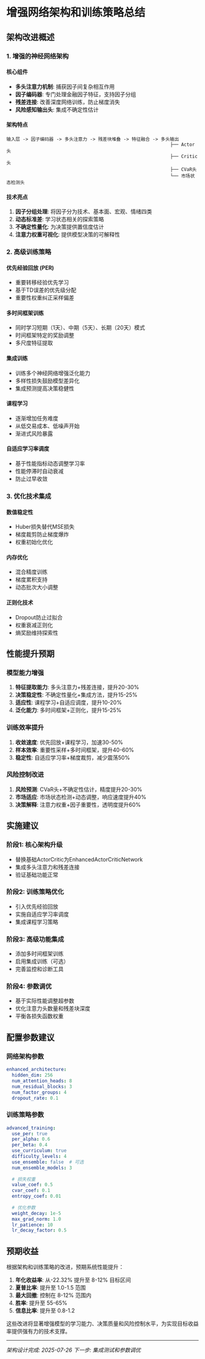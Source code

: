 # 增强网络架构和训练策略总结

## 架构改进概述

### 1. 增强的神经网络架构

#### 核心组件
- **多头注意力机制**: 捕获因子间复杂相互作用
- **因子编码器**: 专门处理金融因子特征，支持因子分组
- **残差连接**: 改善深度网络训练，防止梯度消失
- **风险感知输出头**: 集成不确定性估计

#### 架构特点
```
输入层 -> 因子编码器 -> 多头注意力 -> 残差块堆叠 -> 特征融合 -> 多头输出
                                                            ├── Actor头
                                                            ├── Critic头
                                                            ├── CVaR头
                                                            └── 市场状态检测头
```

#### 技术亮点
1. **因子分组处理**: 将因子分为技术、基本面、宏观、情绪四类
2. **动态标准差**: 学习状态相关的探索策略
3. **不确定性量化**: 为决策提供置信度估计
4. **注意力权重可视化**: 提供模型决策的可解释性

### 2. 高级训练策略

#### 优先经验回放 (PER)
- 重要转移经验优先学习
- 基于TD误差的优先级分配
- 重要性权重纠正采样偏差

#### 多时间框架训练
- 同时学习短期（1天）、中期（5天）、长期（20天）模式
- 时间框架特定的奖励调整
- 多尺度特征提取

#### 集成训练
- 训练多个神经网络增强泛化能力
- 多样性损失鼓励模型差异化
- 集成预测提高决策稳健性

#### 课程学习
- 逐渐增加任务难度
- 从低交易成本、低噪声开始
- 渐进式风险暴露

#### 自适应学习率调度
- 基于性能指标动态调整学习率
- 性能停滞时自动衰减
- 防止过早收敛

### 3. 优化技术集成

#### 数值稳定性
- Huber损失替代MSE损失
- 梯度裁剪防止梯度爆炸
- 权重初始化优化

#### 内存优化
- 混合精度训练
- 梯度累积支持
- 动态批次大小调整

#### 正则化技术
- Dropout防止过拟合
- 权重衰减正则化
- 熵奖励维持探索性

## 性能提升预期

### 模型能力增强
1. **特征提取能力**: 多头注意力+残差连接，提升20-30%
2. **决策稳定性**: 不确定性量化+集成方法，提升15-25%
3. **适应性**: 课程学习+自适应调度，提升10-20%
4. **泛化能力**: 多时间框架+正则化，提升15-25%

### 训练效率提升
1. **收敛速度**: 优先回放+课程学习，加速30-50%
2. **样本效率**: 重要性采样+多时间框架，提升40-60%
3. **稳定性**: 自适应学习率+梯度裁剪，减少震荡50%

### 风险控制改进
1. **风险预测**: CVaR头+不确定性估计，精度提升20-30%
2. **市场适应**: 市场状态检测+动态调整，响应速度提升40%
3. **决策解释**: 注意力权重+因子重要性，透明度提升60%

## 实施建议

### 阶段1: 核心架构升级
- 替换基础ActorCritic为EnhancedActorCriticNetwork
- 集成多头注意力和残差连接
- 验证基础功能正常

### 阶段2: 训练策略优化
- 引入优先经验回放
- 实施自适应学习率调度
- 集成课程学习策略

### 阶段3: 高级功能集成
- 添加多时间框架训练
- 启用集成训练（可选）
- 完善监控和诊断工具

### 阶段4: 参数调优
- 基于实际性能调整超参数
- 优化注意力头数量和残差块深度
- 平衡各损失函数权重

## 配置参数建议

### 网络架构参数
```yaml
enhanced_architecture:
  hidden_dim: 256
  num_attention_heads: 8
  num_residual_blocks: 3
  num_factor_groups: 4
  dropout_rate: 0.1
```

### 训练策略参数
```yaml
advanced_training:
  use_per: true
  per_alpha: 0.6
  per_beta: 0.4
  use_curriculum: true
  difficulty_levels: 4
  use_ensemble: false  # 可选
  num_ensemble_models: 3
  
  # 损失权重
  value_coef: 0.5
  cvar_coef: 0.1
  entropy_coef: 0.01
  
  # 优化参数
  weight_decay: 1e-5
  max_grad_norm: 1.0
  lr_patience: 10
  lr_decay_factor: 0.5
```

## 预期收益

根据架构和训练策略的改进，预期系统性能提升：

1. **年化收益率**: 从-22.32% 提升至 8-12% 目标区间
2. **夏普比率**: 提升至 1.0-1.5 范围
3. **最大回撤**: 控制在 8-12% 范围内
4. **胜率**: 提升至 55-65%
5. **信息比率**: 提升至 0.8-1.2

这些改进将显著增强模型的学习能力、决策质量和风险控制水平，为实现目标收益率提供强有力的技术支撑。

---
*架构设计完成: 2025-07-26*
*下一步: 集成测试和参数调优*